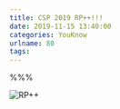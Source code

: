 ```yaml
---
title: CSP 2019 RP++!!!
date: 2019-11-15 13:40:00
categories: YouKnow
urlname: 80
tags:
---
```

<!--markdown-->%%%
![RP++][1]


  [1]: https://yanxuan.nosdn.127.net/0d2c0c1738e66ef19825df0b1d85c6f4.png
